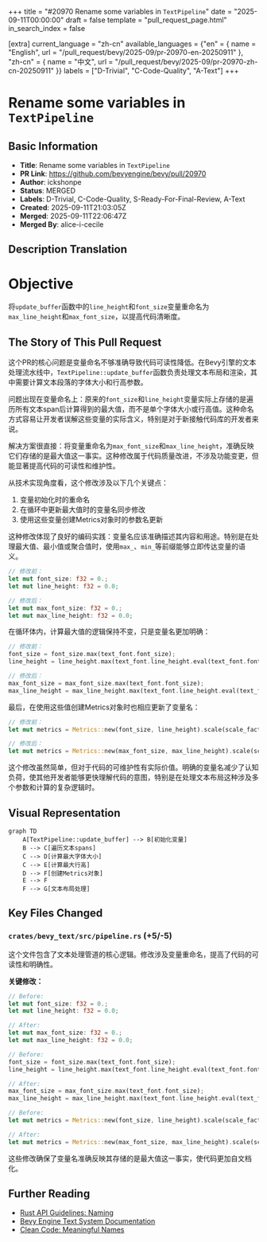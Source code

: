 +++
title = "#20970 Rename some variables in `TextPipeline`"
date = "2025-09-11T00:00:00"
draft = false
template = "pull_request_page.html"
in_search_index = false

[extra]
current_language = "zh-cn"
available_languages = {"en" = { name = "English", url = "/pull_request/bevy/2025-09/pr-20970-en-20250911" }, "zh-cn" = { name = "中文", url = "/pull_request/bevy/2025-09/pr-20970-zh-cn-20250911" }}
labels = ["D-Trivial", "C-Code-Quality", "A-Text"]
+++

# Rename some variables in `TextPipeline`

## Basic Information
- **Title**: Rename some variables in `TextPipeline`
- **PR Link**: https://github.com/bevyengine/bevy/pull/20970
- **Author**: ickshonpe
- **Status**: MERGED
- **Labels**: D-Trivial, C-Code-Quality, S-Ready-For-Final-Review, A-Text
- **Created**: 2025-09-11T21:03:05Z
- **Merged**: 2025-09-11T22:06:47Z
- **Merged By**: alice-i-cecile

## Description Translation
# Objective

将`update_buffer`函数中的`line_height`和`font_size`变量重命名为`max_line_height`和`max_font_size`，以提高代码清晰度。

## The Story of This Pull Request

这个PR的核心问题是变量命名不够准确导致代码可读性降低。在Bevy引擎的文本处理流水线中，`TextPipeline::update_buffer`函数负责处理文本布局和渲染，其中需要计算文本段落的字体大小和行高参数。

问题出现在变量命名上：原来的`font_size`和`line_height`变量实际上存储的是遍历所有文本span后计算得到的最大值，而不是单个字体大小或行高值。这种命名方式容易让开发者误解这些变量的实际含义，特别是对于新接触代码库的开发者来说。

解决方案很直接：将变量重命名为`max_font_size`和`max_line_height`，准确反映它们存储的是最大值这一事实。这种修改属于代码质量改进，不涉及功能变更，但能显著提高代码的可读性和维护性。

从技术实现角度看，这个修改涉及以下几个关键点：

1. 变量初始化时的重命名
2. 在循环中更新最大值时的变量名同步修改
3. 使用这些变量创建Metrics对象时的参数名更新

这种修改体现了良好的编码实践：变量名应该准确描述其内容和用途。特别是在处理最大值、最小值或聚合值时，使用`max_`、`min_`等前缀能够立即传达变量的语义。

```rust
// 修改前：
let mut font_size: f32 = 0.;
let mut line_height: f32 = 0.0;

// 修改后：
let mut max_font_size: f32 = 0.;
let mut max_line_height: f32 = 0.0;
```

在循环体内，计算最大值的逻辑保持不变，只是变量名更加明确：

```rust
// 修改前：
font_size = font_size.max(text_font.font_size);
line_height = line_height.max(text_font.line_height.eval(text_font.font_size));

// 修改后：
max_font_size = max_font_size.max(text_font.font_size);
max_line_height = max_line_height.max(text_font.line_height.eval(text_font.font_size));
```

最后，在使用这些值创建Metrics对象时也相应更新了变量名：

```rust
// 修改前：
let mut metrics = Metrics::new(font_size, line_height).scale(scale_factor as f32);

// 修改后：
let mut metrics = Metrics::new(max_font_size, max_line_height).scale(scale_factor as f32);
```

这个修改虽然简单，但对于代码的可维护性有实际价值。明确的变量名减少了认知负荷，使其他开发者能够更快理解代码的意图，特别是在处理文本布局这种涉及多个参数和计算的复杂逻辑时。

## Visual Representation

```mermaid
graph TD
    A[TextPipeline::update_buffer] --> B[初始化变量]
    B --> C[遍历文本spans]
    C --> D[计算最大字体大小]
    C --> E[计算最大行高]
    D --> F[创建Metrics对象]
    E --> F
    F --> G[文本布局处理]
```

## Key Files Changed

### `crates/bevy_text/src/pipeline.rs` (+5/-5)

这个文件包含了文本处理管道的核心逻辑。修改涉及变量重命名，提高了代码的可读性和明确性。

**关键修改：**

```rust
// Before:
let mut font_size: f32 = 0.;
let mut line_height: f32 = 0.0;

// After:
let mut max_font_size: f32 = 0.;
let mut max_line_height: f32 = 0.0;
```

```rust
// Before:
font_size = font_size.max(text_font.font_size);
line_height = line_height.max(text_font.line_height.eval(text_font.font_size));

// After:
max_font_size = max_font_size.max(text_font.font_size);
max_line_height = max_line_height.max(text_font.line_height.eval(text_font.font_size));
```

```rust
// Before:
let mut metrics = Metrics::new(font_size, line_height).scale(scale_factor as f32);

// After:
let mut metrics = Metrics::new(max_font_size, max_line_height).scale(scale_factor as f32);
```

这些修改确保了变量名准确反映其存储的是最大值这一事实，使代码更加自文档化。

## Further Reading

- [Rust API Guidelines: Naming](https://rust-lang.github.io/api-guidelines/naming.html)
- [Bevy Engine Text System Documentation](https://docs.rs/bevy_text/latest/bevy_text/)
- [Clean Code: Meaningful Names](https://www.oreilly.com/library/view/clean-code/9780136083238/)